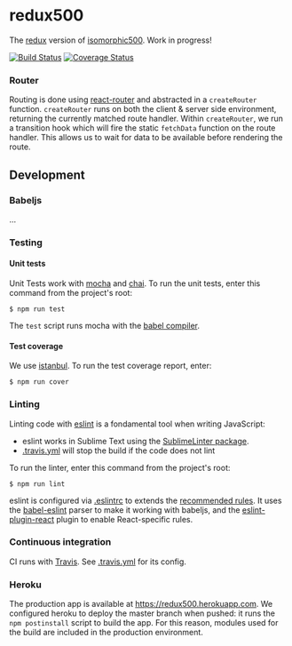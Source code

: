 # redux500

The [redux](https://github.com/rackt/redux) version of [isomorphic500](http://github.com/gpbl/isomorphic500). Work in progress!

[![Build Status](https://travis-ci.org/gpbl/redux500.svg?branch=master)](https://travis-ci.org/gpbl/redux500)
[![Coverage Status](https://coveralls.io/repos/gpbl/redux500/badge.svg?branch=master&service=github)](https://coveralls.io/github/gpbl/redux500?branch=master)

### Router

Routing is done using [react-router](http://rackt.github.io/react-router/) and abstracted in a `createRouter` function. `createRouter` runs on both the client & server side environment, returning the currently matched route handler. Within `createRouter`, we run a transition hook which will fire the static `fetchData` function on the route handler. This allows us to wait for data to be available before rendering the route.

## Development

### Babeljs

...

### Testing

#### Unit tests

Unit Tests work with [mocha](https://mochajs.org) and [chai](chaijs.com/). To run the
unit tests, enter this command from the project's root:

```
$ npm run test
```

The `test` script runs mocha with the [babel compiler](https://babeljs.io/docs/setup/#mocha).

#### Test coverage

We use [istanbul](https://gotwarlost.github.io/istanbul/). To run the test coverage
report, enter:

```
$ npm run cover
```

### Linting

Linting code with [eslint](http://eslint.org) is a fondamental tool when writing JavaScript:

* eslint works in Sublime Text using the [SublimeLinter package](https://github.com/roadhump/SublimeLinter-eslint).
* [.travis.yml](.travis.yml) will stop the build if the code does not lint

To run the linter, enter this command from the project's root:

```
$ npm run lint
```

eslint is configured via [.eslintrc]([.eslintrc]) to extends the [recommended
rules](http://eslint.org/docs/rules).
It uses the [babel-eslint](https://github.com/babel/babel-eslint) parser to
make it working with babeljs, and the [eslint-plugin-react](github.com/yannickcr/eslint-plugin-react)
plugin to enable React-specific rules.

### Continuous integration

CI runs with [Travis](https://travis-ci.org/gpbl/redux500). See [.travis.yml](.travis.yml) for its config.

### Heroku

The production app is available at https://redux500.herokuapp.com. We configured
heroku to deploy the master branch when pushed: it runs the `npm postinstall` script
to build the app. For this reason, modules used for the build are included in the production
environment.

